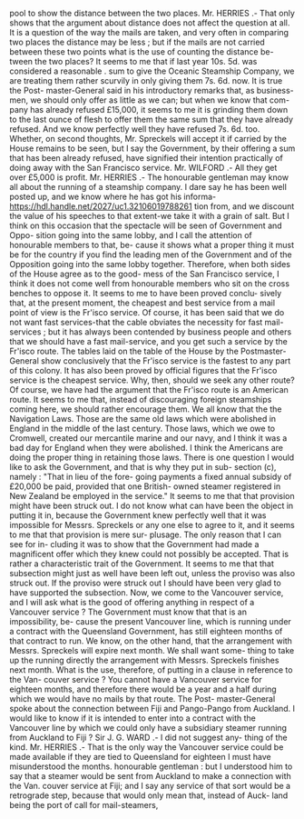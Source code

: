 pool to show the distance between the two places. Mr. HERRIES .- That only shows that the argument about distance does not affect the question at all. It is a question of the way the mails are taken, and very often in comparing two places the distance may be less ; but if the mails are not carried between these two points what is the use of counting the distance be- tween the two places? It seems to me that if last year 10s. 5d. was considered a reasonable . sum to give the Oceanic Steamship Company, we are treating them rather scurvily in only giving them 7s. 6d. now. It is true the Post- master-General said in his introductory remarks that, as business-men, we should only offer as little as we can; but when we know that com- pany has already refused £15,000, it seems to me it is grinding them down to the last ounce of flesh to offer them the same sum that they have already refused. And we know perfectly well they have refused 7s. 6d. too. Whether, on second thoughts, Mr. Spreckels will accept it if carried by the House remains to be seen, but I say the Government, by their offering a sum that has been already refused, have signified their intention practically of doing away with the San Francisco service. Mr. WILFORD .- All they get over £5,000 is profit. Mr. HERRIES .- The honourable gentleman may know all about the running of a steamship company. I dare say he has been well posted up, and we know where he has got his informa- https://hdl.handle.net/2027/uc1.32106019788261 tion from, and we discount the value of his speeches to that extent-we take it with a grain of salt. But I think on this occasion that the spectacle will be seen of Government and Oppo- sition going into the same lobby, and I call the attention of honourable members to that, be- cause it shows what a proper thing it must be for the country if you find the leading men of the Government and of the Opposition going into the same lobby together. Therefore, when both sides of the House agree as to the good- mess of the San Francisco service, I think it does not come well from honourable members who sit on the cross benches to oppose it. It seems to me to have been proved conclu- sively that, at the present moment, the cheapest and best service from a mail point of view is the Fr'isco service. Of course, it has been said that we do not want fast services-that the cable obviates the necessity for fast mail- services ; but it has always been contended by business people and others that we should have a fast mail-service, and you get such a service by the Fr'isco route. The tables laid on the table of the House by the Postmaster- General show conclusively that the Fr'isco service is the fastest to any part of this colony. It has also been proved by official figures that the Fr'isco service is the cheapest service. Why, then, should we seek any other route? Of course, we have had the argument that the Fr'isco route is an American route. It seems to me that, instead of discouraging foreign steamships coming here, we should rather encourage them. We all know that the the Navigation Laws. Those are the same old laws which were abolished in England in the middle of the last century. Those laws, which we owe to Cromwell, created our mercantile marine and our navy, and I think it was a bad day for England when they were abolished. I think the Americans are doing the proper thing in retaining those laws. There is one question I would like to ask the Government, and that is why they put in sub- section (c), namely : "That in lieu of the fore- going payments a fixed annual subsidy of £20,000 be paid, provided that one British- owned steamer registered in New Zealand be employed in the service." It seems to me that that provision might have been struck out. I do not know what can have been the object in putting it in, because the Government knew perfectly well that it was impossible for Messrs. Spreckels or any one else to agree to it, and it seems to me that that provision is mere sur- plusage. The only reason that I can see for in- cluding it was to show that the Government had made a magnificent offer which they knew could not possibly be accepted. That is rather a characteristic trait of the Government. It seems to me that that subsection might just as well have been left out, unless the proviso was also struck out. If the proviso were struck out I should have been very glad to have supported the subsection. Now, we come to the Vancouver service, and I will ask what is the good of offering anything in respect of a Vancouver service ? The Government must know that that is an impossibility, be- cause the present Vancouver line, which is running under a contract with the Queensland Government, has still eighteen months of that contract to run. We know, on the other hand, that the arrangement with Messrs. Spreckels will expire next month. We shall want some- thing to take up the running directly the arrangement with Messrs. Spreckels finishes next month. What is the use, therefore, of putting in a clause in reference to the Van- couver service ? You cannot have a Vancouver service for eighteen months, and therefore there would be a year and a half during which we would have no mails by that route. The Post- master-General spoke about the connection between Fiji and Pango-Pango from Auckland. I would like to know if it is intended to enter into a contract with the Vancouver line by which we could only have a subsidiary steamer running from Auckland to Fiji ? Sir J. G. WARD .- I did not suggest any- thing of the kind. Mr. HERRIES .- That is the only way the Vancouver service could be made available if they are tied to Queensland for eighteen I must have misunderstood the months. honourable gentleman : but I understood him to say that a steamer would be sent from Auckland to make a connection with the Van. couver service at Fiji; and I say any service of that sort would be a retrograde step, because that would only mean that, instead of Auck- land being the port of call for mail-steamers, 